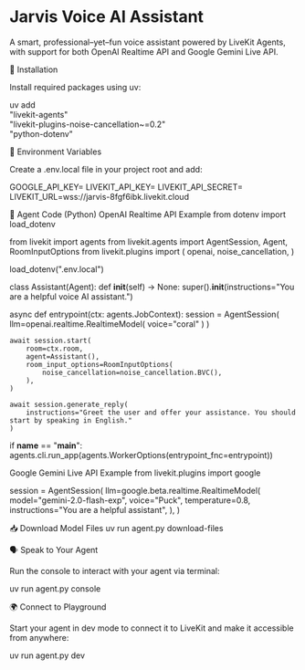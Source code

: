 # Jarvis Voice AI Assistant
A smart, professional–yet–fun voice assistant powered by LiveKit Agents, with support for both OpenAI Realtime API and Google Gemini Live API.

🚀 Installation

Install required packages using uv:

uv add \
  "livekit-agents" \
  "livekit-plugins-noise-cancellation~=0.2" \
  "python-dotenv"

🔑 Environment Variables

Create a .env.local file in your project root and add:

GOOGLE_API_KEY=<Your Google API Key>
LIVEKIT_API_KEY=<Your LiveKit API Key>
LIVEKIT_API_SECRET=<Your LiveKit API Secret>
LIVEKIT_URL=wss://jarvis-8fgf6ibk.livekit.cloud

🐍 Agent Code (Python)
OpenAI Realtime API Example
from dotenv import load_dotenv

from livekit import agents
from livekit.agents import AgentSession, Agent, RoomInputOptions
from livekit.plugins import (
    openai,
    noise_cancellation,
)

load_dotenv(".env.local")


class Assistant(Agent):
    def __init__(self) -> None:
        super().__init__(instructions="You are a helpful voice AI assistant.")


async def entrypoint(ctx: agents.JobContext):
    session = AgentSession(
        llm=openai.realtime.RealtimeModel(
            voice="coral"
        )
    )

    await session.start(
        room=ctx.room,
        agent=Assistant(),
        room_input_options=RoomInputOptions(
            noise_cancellation=noise_cancellation.BVC(),
        ),
    )

    await session.generate_reply(
        instructions="Greet the user and offer your assistance. You should start by speaking in English."
    )


if __name__ == "__main__":
    agents.cli.run_app(agents.WorkerOptions(entrypoint_fnc=entrypoint))

Google Gemini Live API Example
from livekit.plugins import google

session = AgentSession(
    llm=google.beta.realtime.RealtimeModel(
        model="gemini-2.0-flash-exp",
        voice="Puck",
        temperature=0.8,
        instructions="You are a helpful assistant",
    ),
)

📥 Download Model Files
uv run agent.py download-files

🗣️ Speak to Your Agent

Run the console to interact with your agent via terminal:

uv run agent.py console

🌍 Connect to Playground

Start your agent in dev mode to connect it to LiveKit and make it accessible from anywhere:

uv run agent.py dev
